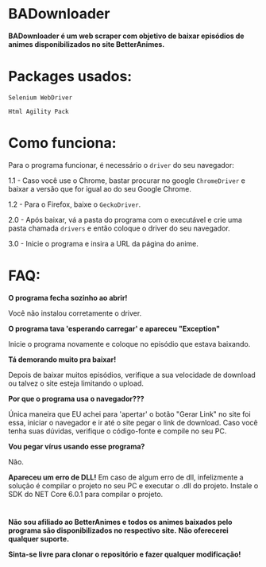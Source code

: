 # BADownloader

**BADownloader é um web scraper com objetivo de baixar episódios de animes disponibilizados no site BetterAnimes.**

# **Packages usados:**
`Selenium WebDriver`

`Html Agility Pack`

# Como funciona:
Para o programa funcionar, é necessário o `driver` do seu navegador:

1.1 - Caso você use o Chrome, bastar procurar no google `ChromeDriver` e baixar a versão que for igual ao do seu Google Chrome.

1.2 - Para o Firefox, baixe o `GeckoDriver`.

2.0 - Após baixar, vá a pasta do programa com o executável e crie uma pasta chamada `drivers` e então coloque o driver do seu navegador.

3.0 - Inicie o programa e insira a URL da página do anime.

# FAQ:
**O programa fecha sozinho ao abrir!**

Você não instalou corretamente o driver.

**O programa tava 'esperando carregar' e apareceu "Exception"**

Inicie o programa novamente e coloque no episódio que estava baixando.

**Tá demorando muito pra baixar!**

Depois de baixar muitos episódios, verifique a sua velocidade de download ou talvez o site esteja limitando o upload.

**Por que o programa usa o navegador???**

Única maneira que EU achei para 'apertar' o botão "Gerar Link" no site foi essa, iniciar o navegador e ir até o site pegar o link de download.
Caso você tenha suas dúvidas, verifique o código-fonte e compile no seu PC.

**Vou pegar vírus usando esse programa?**

Não.

**Apareceu um erro de DLL!**
Em caso de algum erro de dll, infelizmente a solução é compilar o projeto no seu PC e executar o .dll do projeto.
Instale o SDK do NET Core 6.0.1 para compilar o projeto.

# 
**Não sou afiliado ao BetterAnimes e todos os animes baixados pelo programa são disponibilizados no respectivo site.**
**Não oferecerei qualquer suporte.**

**Sinta-se livre para clonar o repositório e fazer qualquer modificação!**
